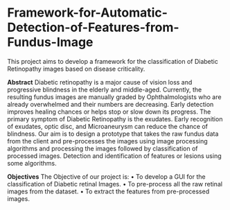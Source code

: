# Framework-for-Automatic-Detection-of-Features-from-Fundus-Image
This project aims to develop a framework for the classification of Diabetic Retinopathy images based on disease criticality.

**Abstract**
Diabetic retinopathy is a major cause of vision loss and progressive blindness in the elderly and middle-aged. Currently, the resulting fundus images are manually graded by Ophthalmologists who are already overwhelmed and their numbers are decreasing. Early detection improves healing chances or helps stop or slow down its progress. The primary symptom of Diabetic Retinopathy is the exudates. Early recognition of exudates, optic disc, and Microaneurysm can reduce the chance of blindness. Our aim is to design a prototype that takes the raw fundus data from the client and pre-processes the images using image processing algorithms and processing the images followed by classification of processed images. Detection and identification of features or lesions using some algorithms.

**Objectives**
The Objective of our project is:
• To develop a GUI for the classification of Diabetic retinal Images.
• To pre-process all the raw retinal images from the dataset.
• To extract the features from pre-processed images.
